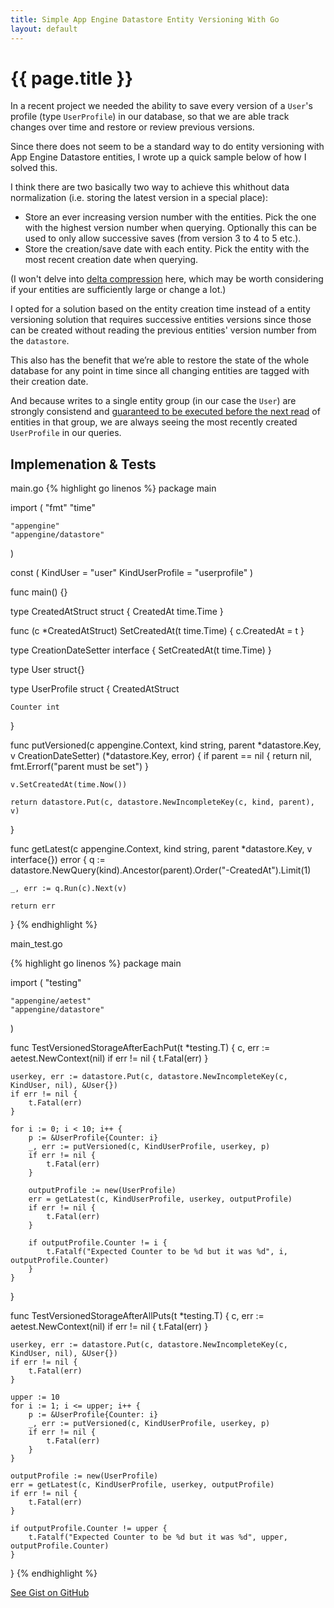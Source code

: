 ```yaml
---
title: Simple App Engine Datastore Entity Versioning With Go
layout: default
---
```


# {{ page.title }}

In a recent project we needed the ability to save every version of a `User`'s profile (type `UserProfile`) in our database, so that we are able track changes over time and restore or review previous versions.

Since there does not seem to be a standard way to do entity versioning with App Engine Datastore entities, I wrote up a quick sample below of how I solved this.

I think there are two basically two way to achieve this whithout data normalization (i.e. storing the latest version in a special place):

- Store an ever increasing version number with the entities. Pick the one with the highest version number when querying. Optionally this can be used to only allow successive saves (from version 3 to 4 to 5 etc.).
- Store the creation/save date with each entity. Pick the entity with the most recent creation date when querying.

(I won't delve into [delta compression](http://en.wikipedia.org/wiki/Delta_encoding) here, which may be worth considering if your entities are sufficiently large or change a lot.)

I opted for a solution based on the entity creation time instead of a entity versioning solution that requires successive entities versions since those can be created without reading the previous entities' version number from the `datastore`.

This also has the benefit that we’re able to restore the state of the whole database for any point in time since all changing entities are tagged with their creation date.

And because writes to a single entity group (in our case the `User`) are strongly consistend and [guaranteed to be executed before the next read](https://cloud.google.com/appengine/docs/go/datastore/#Go_Datastore_writes_and_data_visibility) of entities in that group, we are always seeing the most recently created `UserProfile` in our queries.


## Implemenation & Tests

main.go
{% highlight go linenos %}
package main

import (
	"fmt"
	"time"

	"appengine"
	"appengine/datastore"
)

const (
	KindUser        = "user"
	KindUserProfile = "userprofile"
)

func main() {}

type CreatedAtStruct struct {
	CreatedAt time.Time
}

func (c *CreatedAtStruct) SetCreatedAt(t time.Time) {
	c.CreatedAt = t
}

type CreationDateSetter interface {
	SetCreatedAt(t time.Time)
}

type User struct{}

type UserProfile struct {
	CreatedAtStruct

	Counter int
}

func putVersioned(c appengine.Context, kind string, parent *datastore.Key, v CreationDateSetter) (*datastore.Key, error) {
	if parent == nil {
		return nil, fmt.Errorf("parent must be set")
	}

	v.SetCreatedAt(time.Now())

	return datastore.Put(c, datastore.NewIncompleteKey(c, kind, parent), v)
}

func getLatest(c appengine.Context, kind string, parent *datastore.Key, v interface{}) error {
	q := datastore.NewQuery(kind).Ancestor(parent).Order("-CreatedAt").Limit(1)

	_, err := q.Run(c).Next(v)

	return err
}
{% endhighlight %}

main_test.go

{% highlight go linenos %}
package main

import (
	"testing"

	"appengine/aetest"
	"appengine/datastore"
)

func TestVersionedStorageAfterEachPut(t *testing.T) {
	c, err := aetest.NewContext(nil)
	if err != nil {
		t.Fatal(err)
	}

	userkey, err := datastore.Put(c, datastore.NewIncompleteKey(c, KindUser, nil), &User{})
	if err != nil {
		t.Fatal(err)
	}

	for i := 0; i < 10; i++ {
		p := &UserProfile{Counter: i}
		_, err := putVersioned(c, KindUserProfile, userkey, p)
		if err != nil {
			t.Fatal(err)
		}

		outputProfile := new(UserProfile)
		err = getLatest(c, KindUserProfile, userkey, outputProfile)
		if err != nil {
			t.Fatal(err)
		}

		if outputProfile.Counter != i {
			t.Fatalf("Expected Counter to be %d but it was %d", i, outputProfile.Counter)
		}
	}
}

func TestVersionedStorageAfterAllPuts(t *testing.T) {
	c, err := aetest.NewContext(nil)
	if err != nil {
		t.Fatal(err)
	}

	userkey, err := datastore.Put(c, datastore.NewIncompleteKey(c, KindUser, nil), &User{})
	if err != nil {
		t.Fatal(err)
	}

	upper := 10
	for i := 1; i <= upper; i++ {
		p := &UserProfile{Counter: i}
		_, err := putVersioned(c, KindUserProfile, userkey, p)
		if err != nil {
			t.Fatal(err)
		}
	}

	outputProfile := new(UserProfile)
	err = getLatest(c, KindUserProfile, userkey, outputProfile)
	if err != nil {
		t.Fatal(err)
	}

	if outputProfile.Counter != upper {
		t.Fatalf("Expected Counter to be %d but it was %d", upper, outputProfile.Counter)
	}
}
{% endhighlight %}

[See Gist on GitHub](https://gist.github.com/tp/c1e25ae24d405a58f081)
